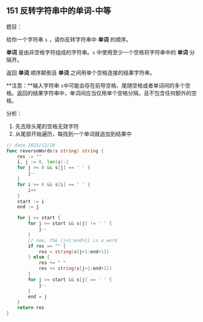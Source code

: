 ## 151 反转字符串中的单词-中等

题目：

给你一个字符串 `s` ，请你反转字符串中 **单词** 的顺序。

**单词** 是由非空格字符组成的字符串。`s` 中使用至少一个空格将字符串中的 **单词** 分隔开。

返回 **单词** 顺序颠倒且 **单词** 之间用单个空格连接的结果字符串。

**注意：**输入字符串 `s`中可能会存在前导空格、尾随空格或者单词间的多个空格。返回的结果字符串中，单词间应当仅用单个空格分隔，且不包含任何额外的空格。



分析：

1. 先去除头尾的空格无效字符
2. 从尾部开始遍历，每找到一个单词就追加到结果中



```go
// date 2023/12/10
func reverseWords(s string) string {
    res := ""
    i, j := 0, len(s)-1
    for j >= 0 && s[j] == ' ' {
        j--
    }
    for i >= 0 && s[i] == ' ' {
        i++
    }
    start := i
    end := j

    for j >= start {
        for j >= start && s[j] != ' ' {
            j--
        }
        // now, the [j+1:end+1] is a word
        if res == "" {
            res = string(s[j+1:end+1])
        } else {
            res += " "
            res += string(s[j+1:end+1])
        }
        for j >= start && s[j] == ' ' {
            j--
        }
        end = j
    }
    return res
}
```

